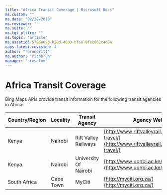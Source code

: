 ```yaml
---
title: "Africa Transit Coverage | Microsoft Docs"
ms.custom: ""
ms.date: "02/28/2018"
ms.reviewer: ""
ms.suite: ""
ms.tgt_pltfrm: ""
ms.topic: "article"
ms.assetid: 5786e623-b28d-4603-bfa8-9fec862c4d8a
caps.latest.revision: 4
author: "rbrundritt"
ms.author: "richbrun"
manager: "stevelom"
---
```

# Africa Transit Coverage
Bing Maps APIs provide transit information for the following transit agencies in Africa.  
  
|Country/Region|Locality|Transit Agency|Agency Website|  
|---------------------|--------------|--------------------|--------------------|  
|Kenya|Nairobi|Rift Valley Railways|[http://www.riftvalleyrail.com/passenger-travel/](http://www.riftvalleyrail.com/passenger-travel/)|  
|Kenya|Nairobi|University Of Nairobi|[http://www.uonbi.ac.ke/](http://www.uonbi.ac.ke/)|  
|South Africa|Cape Town|MyCiti|[http://myciti.org.za/](http://myciti.org.za/)|